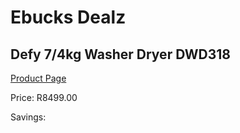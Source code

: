
# Ebucks Dealz
## Defy 7/4kg Washer Dryer DWD318
[Product Page](https://www.ebucks.com/web/shop/productSelected.do?prodId=940981906&catId=704981826)

Price: R8499.00

Savings: 


	